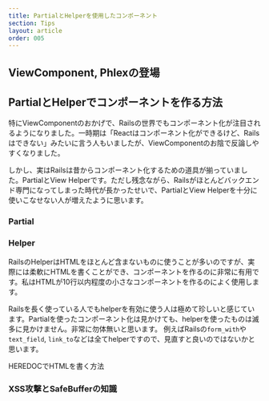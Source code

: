 ```yaml
---
title: PartialとHelperを使用したコンポーネント
section: Tips
layout: article
order: 005
---
```


## ViewComponent, Phlexの登場


## PartialとHelperでコンポーネントを作る方法

特にViewComponentのおかげで、Railsの世界でもコンポーネント化が注目されるようになりました。一時期は「Reactはコンポーネント化ができるけど、Railsはできない」みたいに言う人もいましたが、ViewComponentのお陰で反論しやすくなりました。

しかし、実はRailsは昔からコンポーネント化するための道具が揃っていました。PartialとView Helperです。ただし残念ながら、Railsがほとんどバックエンド専門になってしまった時代が長かったせいで、PartialとView Helperを十分に使いこなせない人が増えたように思います。

### Partial


### Helper

RailsのHelperはHTMLをほとんど含まないものに使うことが多いのですが、実際には柔軟にHTMLを書くことができ、コンポーネントを作るのに非常に有用です。私はHTMLが10行以内程度の小さなコンポーネントを作るのによく使用します。

Railsを長く使っている人でもhelperを有効に使う人は極めて珍しいと感じています。Partialを使ったコンポーネント化は見かけても、helperを使ったものは滅多に見かけません。非常に勿体無いと思います。 例えばRailsの`form_with`や`text_field`, `link_to`などは全てhelperですので、見直すと良いのではないかと思います。

HEREDOCでHTMLを書く方法

### XSS攻撃とSafeBufferの知識
